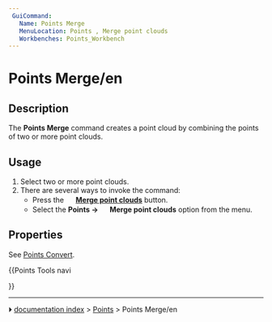 ```yaml
---
 GuiCommand:
   Name: Points Merge
   MenuLocation: Points , Merge point clouds
   Workbenches: Points_Workbench
---
```


# Points Merge/en

## Description

The **Points Merge** command creates a point cloud by combining the points of two or more point clouds.

## Usage

1.  Select two or more point clouds.
2.  There are several ways to invoke the command:
    -   Press the **<img src="images/Points_Merge.svg" width=16px> [Merge point clouds](Points_Merge.md)** button.
    -   Select the **Points → <img src="images/Points_Merge.svg" width=16px> Merge point clouds** option from the menu.

## Properties

See [Points Convert](Points_Convert.md).





{{Points Tools navi

}}



---
⏵ [documentation index](../README.md) > [Points](Points_Workbench.md) > Points Merge/en
